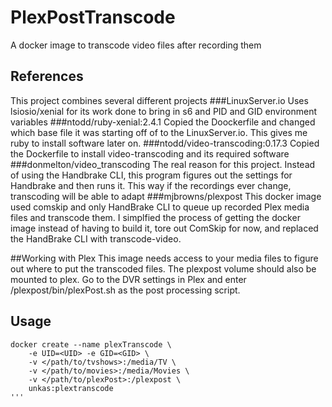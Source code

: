 # PlexPostTranscode
A docker image to transcode video files after recording them

## References
This project combines several different projects
###LinuxServer.io
Uses lsiosio/xenial for its work done to bring in s6 and PID and GID environment variables
###ntodd/ruby-xenial:2.4.1
Copied the Doockerfile and changed which base file it was starting off of to the LinuxServer.io.  This gives me ruby to install software later on.
###ntodd/video-transcoding:0.17.3
Copied the Dockerfile to install video-transcoding and its required software
###donmelton/video_transcoding
The real reason for this project.  Instead of using the Handbrake CLI, this program figures out the settings for Handbrake and then runs it.  This way if the recordings ever change, transcoding will be able to adapt
###mjbrowns/plexpost
This docker image used comskip and only HandBrake CLI to queue up recorded Plex media files and transcode them.  I simplfied the process of getting the docker image instead of having to build it, tore out ComSkip for now, and replaced the HandBrake CLI with transcode-video.  

##Working with Plex
This image needs access to your media files to figure out where to put the transcoded files.  The plexpost volume should also be mounted to plex.  Go to the DVR settings in Plex and enter /plexpost/bin/plexPost.sh as the post processing script.

## Usage

```
docker create --name plexTranscode \
    -e UID=<UID> -e GID=<GID> \
    -v </path/to/tvshows>:/media/TV \
    -v </path/to/movies>:/media/Movies \
    -v </path/to/plexPost>:/plexpost \
    unkas:plextranscode
'''